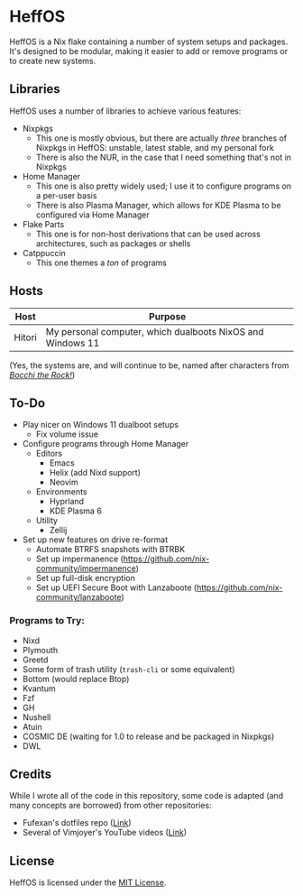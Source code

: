 # HeffOS
HeffOS is a Nix flake containing a number of system setups and packages.
It's designed to be modular, making it easier to add or remove programs or to create new systems.

## Libraries
HeffOS uses a number of libraries to achieve various features:
- Nixpkgs
  - This one is mostly obvious, but there are actually *three* branches of Nixpkgs in HeffOS: unstable, latest stable, and my personal fork
  - There is also the NUR, in the case that I need something that's not in Nixpkgs
- Home Manager
  - This one is also pretty widely used; I use it to configure programs on a per-user basis
  - There is also Plasma Manager, which allows for KDE Plasma to be configured via Home Manager
- Flake Parts
  - This one is for non-host derivations that can be used across architectures, such as packages or shells
- Catppuccin
  - This one themes a *ton* of programs

## Hosts
| Host | Purpose |
|-|-|
| Hitori | My personal computer, which dualboots NixOS and Windows 11 |

(Yes, the systems are, and will continue to be, named after characters from [*Bocchi the Rock!*](https://en.wikipedia.org/wiki/Bocchi_the_Rock%21))

## To-Do
- Play nicer on Windows 11 dualboot setups
  - Fix volume issue
- Configure programs through Home Manager
  - Editors
    - Emacs
    - Helix (add Nixd support)
    - Neovim
  - Environments
    - Hyprland
    - KDE Plasma 6
  - Utility
    - Zellij
- Set up new features on drive re-format
  - Automate BTRFS snapshots with BTRBK
  - Set up impermanence (https://github.com/nix-community/impermanence)
  - Set up full-disk encryption
  - Set up UEFI Secure Boot with Lanzaboote (https://github.com/nix-community/lanzaboote)

### Programs to Try:
- Nixd
- Plymouth
- Greetd
- Some form of trash utility (`trash-cli` or some equivalent)
- Bottom (would replace Btop)
- Kvantum
- Fzf
- GH
- Nushell
- Atuin
- COSMIC DE (waiting for 1.0 to release and be packaged in Nixpkgs)
- DWL

## Credits
While I wrote all of the code in this repository, some code is adapted (and many concepts are borrowed) from other repositories:
- Fufexan's dotfiles repo ([Link](https://github.com/fufexan/dotfiles))
- Several of Vimjoyer's YouTube videos ([Link](https://www.youtube.com/channel/UC_zBdZ0_H_jn41FDRG7q4Tw))

## License
HeffOS is licensed under the [MIT License](./LICENSE).
